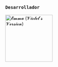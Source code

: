 

### **`Desarrollador`**
<a href="https://github.com/míaoficial02">
<img src="https://github.com/míaoficial02.png" " width="150" heith="150" alt="𝓔𝓶𝓶𝓪 (𝓥𝓲𝓸𝓵𝓮𝓽`𝓼 𝓥𝓮𝓻𝓼𝓲𝓸𝓷)"/>  </a>
